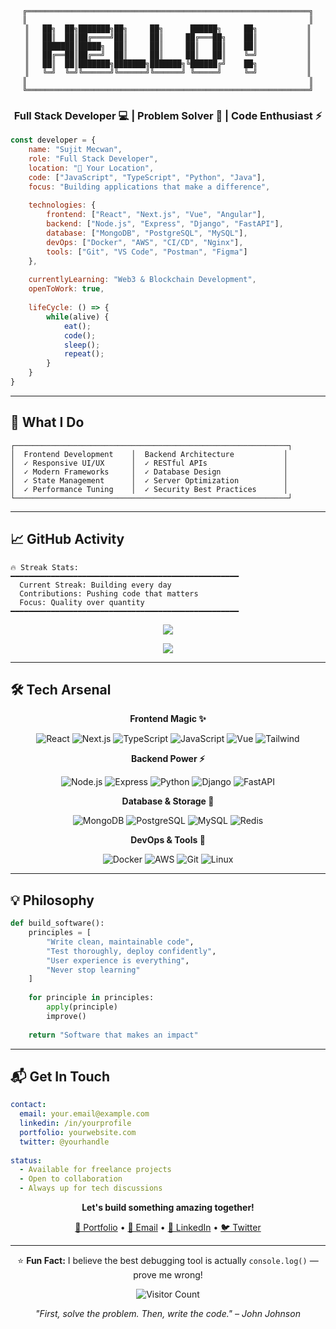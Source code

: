 <div align="center">

```ascii
╔═══════════════════════════════════════════════════════════════╗
║                                                               ║
║   ██╗  ██╗███████╗██╗     ██╗      ██████╗     ██╗           ║
║   ██║  ██║██╔════╝██║     ██║     ██╔═══██╗    ██║           ║
║   ███████║█████╗  ██║     ██║     ██║   ██║    ██║           ║
║   ██╔══██║██╔══╝  ██║     ██║     ██║   ██║    ╚═╝           ║
║   ██║  ██║███████╗███████╗███████╗╚██████╔╝    ██╗           ║
║   ╚═╝  ╚═╝╚══════╝╚══════╝╚══════╝ ╚═════╝     ╚═╝           ║
║                                                               ║
╚═══════════════════════════════════════════════════════════════╝
```

### Full Stack Developer 💻 | Problem Solver 🧩 | Code Enthusiast ⚡

</div>

```javascript
const developer = {
    name: "Sujit Mecwan",
    role: "Full Stack Developer",
    location: "📍 Your Location",
    code: ["JavaScript", "TypeScript", "Python", "Java"],
    focus: "Building applications that make a difference",
    
    technologies: {
        frontend: ["React", "Next.js", "Vue", "Angular"],
        backend: ["Node.js", "Express", "Django", "FastAPI"],
        database: ["MongoDB", "PostgreSQL", "MySQL"],
        devOps: ["Docker", "AWS", "CI/CD", "Nginx"],
        tools: ["Git", "VS Code", "Postman", "Figma"]
    },
    
    currentlyLearning: "Web3 & Blockchain Development",
    openToWork: true,
    
    lifeCycle: () => {
        while(alive) {
            eat();
            code();
            sleep();
            repeat();
        }
    }
}
```

---

## 🎯 What I Do

```
┌─────────────────────────────────────────────────────────────┐
│  Frontend Development    │  Backend Architecture           │
│  ✓ Responsive UI/UX      │  ✓ RESTful APIs                 │
│  ✓ Modern Frameworks     │  ✓ Database Design              │
│  ✓ State Management      │  ✓ Server Optimization          │
│  ✓ Performance Tuning    │  ✓ Security Best Practices      │
└─────────────────────────────────────────────────────────────┘
```

---


## 📈 GitHub Activity

```text
🔥 Streak Stats:
━━━━━━━━━━━━━━━━━━━━━━━━━━━━━━━━━━━━━━━━━━━━━━━━━━━
  Current Streak: Building every day
  Contributions: Pushing code that matters
  Focus: Quality over quantity
━━━━━━━━━━━━━━━━━━━━━━━━━━━━━━━━━━━━━━━━━━━━━━━━━━━
```

<div align="center">

![](https://github-readme-stats.vercel.app/api?username=sujit1905&show_icons=true&theme=tokyonight&count_private=true&hide_border=true)

![](https://github-readme-streak-stats.herokuapp.com/?user=sujit1905&theme=tokyonight&hide_border=true)

</div>

---

## 🛠️ Tech Arsenal

<div align="center">

**Frontend Magic ✨**

![React](https://img.shields.io/badge/-React-61DAFB?style=flat-square&logo=react&logoColor=black)
![Next.js](https://img.shields.io/badge/-Next.js-000000?style=flat-square&logo=next.js)
![TypeScript](https://img.shields.io/badge/-TypeScript-3178C6?style=flat-square&logo=typescript&logoColor=white)
![JavaScript](https://img.shields.io/badge/-JavaScript-F7DF1E?style=flat-square&logo=javascript&logoColor=black)
![Vue](https://img.shields.io/badge/-Vue.js-4FC08D?style=flat-square&logo=vue.js&logoColor=white)
![Tailwind](https://img.shields.io/badge/-Tailwind-38B2AC?style=flat-square&logo=tailwind-css&logoColor=white)

**Backend Power ⚡**

![Node.js](https://img.shields.io/badge/-Node.js-339933?style=flat-square&logo=node.js&logoColor=white)
![Express](https://img.shields.io/badge/-Express-000000?style=flat-square&logo=express)
![Python](https://img.shields.io/badge/-Python-3776AB?style=flat-square&logo=python&logoColor=white)
![Django](https://img.shields.io/badge/-Django-092E20?style=flat-square&logo=django)
![FastAPI](https://img.shields.io/badge/-FastAPI-009688?style=flat-square&logo=fastapi&logoColor=white)

**Database & Storage 💾**

![MongoDB](https://img.shields.io/badge/-MongoDB-47A248?style=flat-square&logo=mongodb&logoColor=white)
![PostgreSQL](https://img.shields.io/badge/-PostgreSQL-4169E1?style=flat-square&logo=postgresql&logoColor=white)
![MySQL](https://img.shields.io/badge/-MySQL-4479A1?style=flat-square&logo=mysql&logoColor=white)
![Redis](https://img.shields.io/badge/-Redis-DC382D?style=flat-square&logo=redis&logoColor=white)

**DevOps & Tools 🔧**

![Docker](https://img.shields.io/badge/-Docker-2496ED?style=flat-square&logo=docker&logoColor=white)
![AWS](https://img.shields.io/badge/-AWS-232F3E?style=flat-square&logo=amazon-aws)
![Git](https://img.shields.io/badge/-Git-F05032?style=flat-square&logo=git&logoColor=white)
![Linux](https://img.shields.io/badge/-Linux-FCC624?style=flat-square&logo=linux&logoColor=black)

</div>

---

## 💡 Philosophy

```python
def build_software():
    principles = [
        "Write clean, maintainable code",
        "Test thoroughly, deploy confidently", 
        "User experience is everything",
        "Never stop learning"
    ]
    
    for principle in principles:
        apply(principle)
        improve()
    
    return "Software that makes an impact"
```

---

## 📬 Get In Touch

```yaml
contact:
  email: your.email@example.com
  linkedin: /in/yourprofile
  portfolio: yourwebsite.com
  twitter: @yourhandle
  
status: 
  - Available for freelance projects
  - Open to collaboration
  - Always up for tech discussions
```

<div align="center">

**Let's build something amazing together!**

[💼 Portfolio](YOUR_PORTFOLIO) • [💌 Email](mailto:YOUR_EMAIL) • [🔗 LinkedIn](YOUR_LINKEDIN) • [🐦 Twitter](YOUR_TWITTER)

---

⭐ **Fun Fact:** I believe the best debugging tool is actually `console.log()` — prove me wrong!

![Visitor Count](https://profile-counter.glitch.me/YOUR_USERNAME/count.svg)

*"First, solve the problem. Then, write the code." – John Johnson*

</div>
